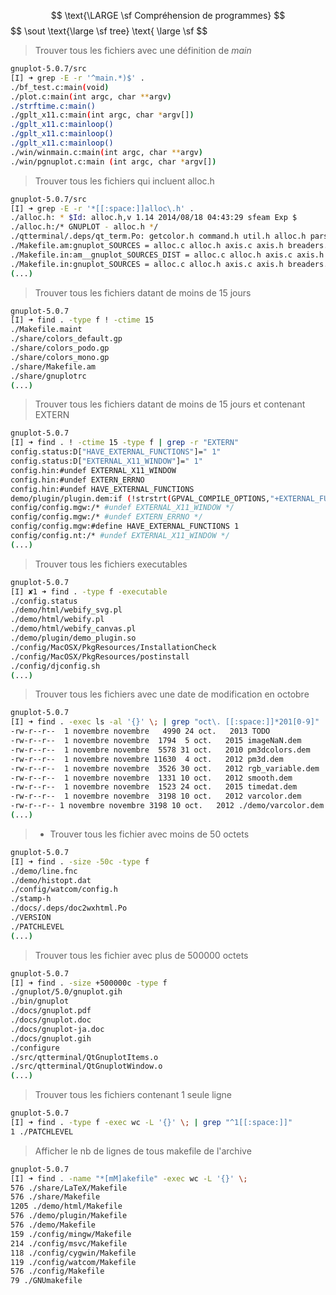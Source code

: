 $$ \text{\LARGE \sf  Compréhension de programmes} $$ $$ \sout  \text{\large \sf  tree} \text{ \large \sf  $$

> Trouver tous les fichiers avec une définition de _main_
``` bash
gnuplot-5.0.7/src 
[I] ➜ grep -E -r '^main.*)$' .
./bf_test.c:main(void)
./plot.c:main(int argc, char **argv)
./strftime.c:main()
./gplt_x11.c:main(int argc, char *argv[])
./gplt_x11.c:mainloop()
./gplt_x11.c:mainloop()
./gplt_x11.c:mainloop()
./win/winmain.c:main(int argc, char **argv)
./win/pgnuplot.c:main (int argc, char *argv[])
```

> Trouver tous les fichiers qui incluent alloc.h

```bash 
gnuplot-5.0.7/src 
[I] ➜ grep -E -r '*[[:space:]]alloc\.h' . 
./alloc.h: * $Id: alloc.h,v 1.14 2014/08/18 04:43:29 sfeam Exp $
./alloc.h:/* GNUPLOT - alloc.h */
./qtterminal/.deps/qt_term.Po: getcolor.h command.h util.h alloc.h parse.h axis.h gadgets.h term_api.h \
./Makefile.am:gnuplot_SOURCES = alloc.c alloc.h axis.c axis.h breaders.c breaders.h bitmap.h \
./Makefile.in:am__gnuplot_SOURCES_DIST = alloc.c alloc.h axis.c axis.h breaders.c \
./Makefile.in:gnuplot_SOURCES = alloc.c alloc.h axis.c axis.h breaders.c breaders.h 
(...)
```

> Trouver tous les fichiers datant de moins de 15 jours
```bash
gnuplot-5.0.7 
[I] ➜ find . -type f ! -ctime 15
./Makefile.maint
./share/colors_default.gp
./share/colors_podo.gp
./share/colors_mono.gp
./share/Makefile.am
./share/gnuplotrc
(...)
```
> Trouver tous les fichiers datant de moins de 15 jours et contenant EXTERN
> 
```bash
gnuplot-5.0.7 
[I] ➜ find . ! -ctime 15 -type f | grep -r "EXTERN"
config.status:D["HAVE_EXTERNAL_FUNCTIONS"]=" 1"
config.status:D["EXTERNAL_X11_WINDOW"]=" 1"
config.hin:#undef EXTERNAL_X11_WINDOW
config.hin:#undef EXTERN_ERRNO
config.hin:#undef HAVE_EXTERNAL_FUNCTIONS
demo/plugin/plugin.dem:if (!strstrt(GPVAL_COMPILE_OPTIONS,"+EXTERNAL_FUNCTIONS")) {
config/config.mgw:/* #undef EXTERNAL_X11_WINDOW */
config/config.mgw:/* #undef EXTERN_ERRNO */
config/config.mgw:#define HAVE_EXTERNAL_FUNCTIONS 1
config/config.nt:/* #undef EXTERNAL_X11_WINDOW */
(...)
```

> Trouver tous les fichiers executables

```bash
gnuplot-5.0.7 
[I] ✘1 ➜ find . -type f -executable 
./config.status
./demo/html/webify_svg.pl
./demo/html/webify.pl
./demo/html/webify_canvas.pl
./demo/plugin/demo_plugin.so
./config/MacOSX/PkgResources/InstallationCheck
./config/MacOSX/PkgResources/postinstall
./config/djconfig.sh
(...)
```
> Trouver tous les fichiers avec une date de modification en octobre
```bash
gnuplot-5.0.7
[I] ➜ find . -exec ls -al '{}' \; | grep "oct\. [[:space:]]*201[0-9]"
-rw-r--r--  1 novembre novembre   4990 24 oct.   2013 TODO
-rw-r--r--  1 novembre novembre  1794  5 oct.   2015 imageNaN.dem
-rw-r--r--  1 novembre novembre  5578 31 oct.   2010 pm3dcolors.dem
-rw-r--r--  1 novembre novembre 11630  4 oct.   2012 pm3d.dem
-rw-r--r--  1 novembre novembre  3526 30 oct.   2012 rgb_variable.dem
-rw-r--r--  1 novembre novembre  1331 10 oct.   2012 smooth.dem
-rw-r--r--  1 novembre novembre  1523 24 oct.   2015 timedat.dem
-rw-r--r--  1 novembre novembre  3198 10 oct.   2012 varcolor.dem
-rw-r--r-- 1 novembre novembre 3198 10 oct.   2012 ./demo/varcolor.dem
(...)
```
> -   Trouver tous les fichier avec moins de 50 octets

```bash
gnuplot-5.0.7 
[I] ➜ find . -size -50c -type f       
./demo/line.fnc
./demo/histopt.dat
./config/watcom/config.h
./stamp-h
./docs/.deps/doc2wxhtml.Po
./VERSION
./PATCHLEVEL
(...)
```
> Trouver tous les fichier avec plus de 500000 octets
``` bash
gnuplot-5.0.7 
[I] ➜ find . -size +500000c -type f
./gnuplot/5.0/gnuplot.gih
./bin/gnuplot
./docs/gnuplot.pdf
./docs/gnuplot.doc
./docs/gnuplot-ja.doc
./docs/gnuplot.gih
./configure
./src/qtterminal/QtGnuplotItems.o
./src/qtterminal/QtGnuplotWindow.o
(...)
```
> Trouver tous les fichiers contenant 1 seule ligne
``` bash
gnuplot-5.0.7 
[I] ➜ find . -type f -exec wc -L '{}' \; | grep "^1[[:space:]]"
1 ./PATCHLEVEL
```

>Afficher le nb de lignes de tous makefile de l'archive

``` bash
gnuplot-5.0.7 
[I] ➜ find . -name "*[mM]akefile" -exec wc -L '{}' \;
576 ./share/LaTeX/Makefile
576 ./share/Makefile
1205 ./demo/html/Makefile
576 ./demo/plugin/Makefile
576 ./demo/Makefile
159 ./config/mingw/Makefile
214 ./config/msvc/Makefile
118 ./config/cygwin/Makefile
119 ./config/watcom/Makefile
576 ./config/Makefile
79 ./GNUmakefile

```
<!--stackedit_data:
eyJoaXN0b3J5IjpbLTc4NzkxMTcyMywzNzI2Mzg5MzEsMjk1Mz
A3MjgsMTYwOTk3NDQ5Myw2NzMzMzY1ODYsMTkxOTI3Njg2LDQ0
MzAxODc0NywtNzI2Njg4OTE5LDc2MTI0NzY3Nl19
-->